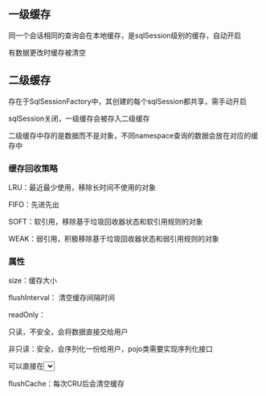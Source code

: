 ## 一级缓存

同一个会话相同的查询会在本地缓存，是sqlSession级别的缓存，自动开启

有数据更改时缓存被清空

## 二级缓存

存在于SqlSessionFactory中，其创建的每个sqlSession都共享，需手动开启

sqlSession关闭，一级缓存会被存入二级缓存

二级缓存中存的是数据而不是对象，不同namespace查询的数据会放在对应的缓存中

### 缓存回收策略

LRU：最近最少使用，移除长时间不使用的对象

FIFO：先进先出

SOFT：软引用，移除基于垃圾回收器状态和软引用规则的对象

WEAK：弱引用，积极移除基于垃圾回收器状态和弱引用规则的对象

### 属性

size：缓存大小

flushInterval： 清空缓存间隔时间

readOnly：

只读，不安全，会将数据直接交给用户

非只读：安全，会序列化一份给用户，pojo类需要实现序列化接口

可以直接在<select>标签中使用useCache打开二级缓存

flushCache：每次CRU后会清空缓存